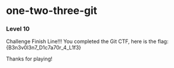 one-two-three-git
=================

### Level 10

Challenge Finish Line!!!
You completed the Git CTF, here is the flag: {B3n3v0l3n7_D1c7a70r_4_L1f3}

Thanks for playing!

